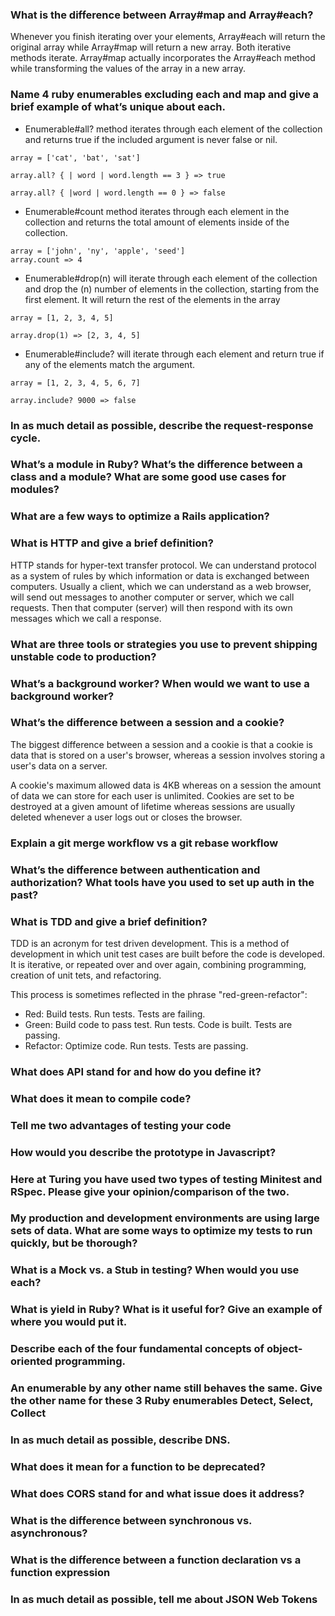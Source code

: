 ### What is the difference between Array#map and Array#each?
Whenever you finish iterating over your elements, Array#each will return the original array while Array#map will return a new array. Both iterative methods iterate. Array#map actually incorporates the Array#each method while transforming the values of the array in a new array.

### Name 4 ruby enumerables excluding each and map and give a brief example of what’s unique about each.
- Enumerable#all? method iterates through each element of the collection and returns true if the included argument is never false or nil.
```
array = ['cat', 'bat', 'sat']

array.all? { | word | word.length == 3 } => true

array.all? { |word | word.length == 0 } => false
```

- Enumerable#count method iterates through each element in the collection and returns the total amount of elements inside of the collection.
```
array = ['john', 'ny', 'apple', 'seed']
array.count => 4
```

- Enumerable#drop(n) will iterate through each element of the collection and drop the (n) number of elements in the collection, starting from the first element. It will return the rest of the elements in the array
```
array = [1, 2, 3, 4, 5]

array.drop(1) => [2, 3, 4, 5]
```

- Enumerable#include? will iterate through each element and return true if any of the elements match the argument. 
```
array = [1, 2, 3, 4, 5, 6, 7]

array.include? 9000 => false
```
### In as much detail as possible, describe the request-response cycle.
### What’s a module in Ruby? What’s the difference between a class and a module? What are some good use cases for modules?
### What are a few ways to optimize a Rails application?
### What is HTTP and give a brief definition?
HTTP stands for hyper-text transfer protocol. We can understand protocol as a system of rules by which information or data is exchanged between computers. Usually a client, which we can understand as a web browser, will send out messages to another computer or server, which we call requests. Then that computer (server) will then respond with its own messages which we call a response. 

### What are three tools or strategies you use to prevent shipping unstable code to production?
### What’s a background worker? When would we want to use a background worker?
### What’s the difference between a session and a cookie?
The biggest difference between a session and a cookie is that a cookie is data that is stored on a user's browser, whereas a session involves storing a user's data on a server. 

A cookie's maximum allowed data is 4KB whereas on a session the amount of data we can store for each user is unlimited. Cookies are set to be destroyed at a given amount of lifetime whereas sessions are usually deleted whenever a user logs out or closes the browser. 
### Explain a git merge workflow vs a git rebase workflow


### What’s the difference between authentication and authorization? What tools have you used to set up auth in the past?
### What is TDD and give a brief definition?
TDD is an acronym for test driven development. This is a method of development in which unit test cases are built before the code is developed. It is iterative, or repeated over and over again, combining programming, creation of unit tets, and refactoring.

This process is sometimes reflected in the phrase "red-green-refactor":

- Red: Build tests. Run tests. Tests are failing.  
- Green: Build code to pass test. Run tests. Code is built. Tests are passing.
- Refactor: Optimize code. Run tests. Tests are passing. 
### What does API stand for and how do you define it?
### What does it mean to compile code?
### Tell me two advantages of testing your code
### How would you describe the prototype in Javascript?
### Here at Turing you have used two types of testing Minitest and RSpec. Please give your opinion/comparison of the two.
### My production and development environments are using large sets of data. What are some ways to optimize my tests to run quickly, but be thorough?
### What is a Mock vs. a Stub in testing? When would you use each?
### What is yield in Ruby? What is it useful for? Give an example of where you would put it.
### Describe each of the four fundamental concepts of object-oriented programming.
### An enumerable by any other name still behaves the same. Give the other name for these 3 Ruby enumerables Detect, Select, Collect
### In as much detail as possible, describe DNS.
### What does it mean for a function to be deprecated?
### What does CORS stand for and what issue does it address?
### What is the difference between synchronous vs. asynchronous?
### What is the difference between a function declaration vs a function expression
### In as much detail as possible, tell me about JSON Web Tokens